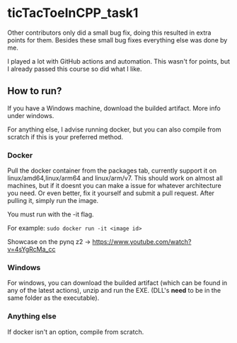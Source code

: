 # ticTacToeInCPP_task1

Other contributors only did a small bug fix, doing this resulted in extra points for them. Besides these small bug fixes everything else was done by me.

I played a lot with GitHub actions and automation. This wasn't for points, but I already passed this course so did what I like.

## How to run?

If you have a Windows machine, download the builded artifact. More info under windows.

For anything else, I advise running docker, but you can also compile from scratch if this is your preferred method.

### Docker

Pull the docker container from the packages tab, currently support it on linux/amd64,linux/arm64 and linux/arm/v7. This should work on almost all machines, but if it doesnt you can make a issue for whatever architecture you need. Or even better, fix it yourself and submit a pull request. After pulling it, simply run the image.

You must run with the -it flag.

For example: ```sudo docker run -it <image id>```

Showcase on the pynq z2 -> https://www.youtube.com/watch?v=4sYgRcMa_cc

### Windows

For windows, you can download the builded artifact (which can be found in any of the latest actions), unzip and run the EXE. (DLL's **need** to be in the same folder as the executable).

### Anything else

If docker isn't an option, compile from scratch.

